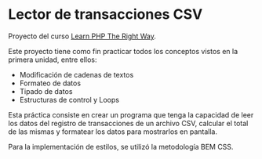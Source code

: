 # Lector de transacciones CSV

Proyecto del curso [Learn PHP The Right Way](https://www.youtube.com/playlist?list=PLr3d3QYzkw2xabQRUpcZ_IBk9W50M9pe-).

Este proyecto tiene como fin practicar todos los conceptos vistos en la primera unidad, entre ellos:

- Modificación de cadenas de textos
- Formateo de datos
- Tipado de datos
- Estructuras de control y Loops

Esta práctica consiste en crear un programa que tenga la capacidad de leer los datos del registro de transacciones de un archivo CSV, calcular el total de las mismas y formatear los datos para mostrarlos en pantalla.

Para la implementación de estilos, se utilizó la metodología BEM CSS.
